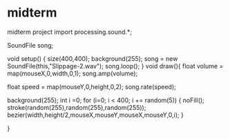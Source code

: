# midterm
midterm project 
import processing.sound.*;

SoundFile song;

void setup() {
  size(400,400);
  background(255);
  song = new SoundFile(this,"Slippage-2.wav");
  song.loop();
}
void draw(){ 
  float volume = map(mouseX,0,width,0,1);
  song.amp(volume);
  
  float speed = map(mouseY,0,height,0,2);
  song.rate(speed);
  
  background(255);
  int i =0;
  for (i=0; i < 400; i += random(5)) {
    noFill();
    stroke(random(255),random(255),random(255));
    bezier(width,height/2,mouseX,mouseY,mouseX,mouseY,0,i);
  }

}

